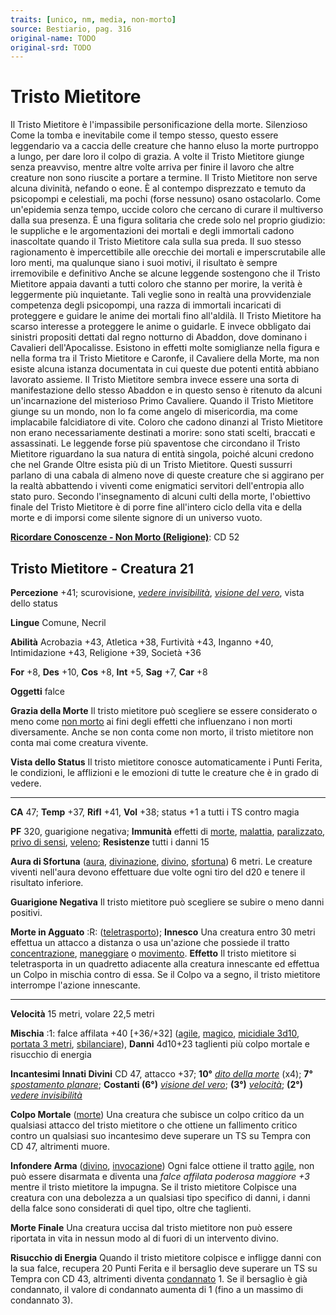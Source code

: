 ```yaml
---
traits: [unico, nm, media, non-morto]
source: Bestiario, pag. 316
original-name: TODO
original-srd: TODO
---
```


# Tristo Mietitore

Il Tristo Mietitore è l'impassibile personificazione della morte. Silenzioso
Come la tomba e inevitabile come il tempo stesso, questo essere leggendario va a
caccia delle creature che hanno eluso la morte purtroppo a lungo, per dare loro
il colpo di grazia. A volte il Tristo Mietitore giunge senza preavviso, mentre
altre volte arriva per finire il lavoro che altre creature non sono riuscite a
portare a termine. Il Tristo Mietitore non serve alcuna divinità, nefando o
eone. È al contempo disprezzato e temuto da psicopompi e celestiali, ma pochi
(forse nessuno) osano ostacolarlo. Come un'epidemia senza tempo, uccide coloro
che cercano di curare il multiverso dalla sua presenza. È una figura solitaria
che crede solo nel proprio giudizio: le suppliche e le argomentazioni dei
mortali e degli immortali cadono inascoltate quando il Tristo Mietitore cala
sulla sua preda. Il suo stesso ragionamento è impercettibile alle orecchie dei
mortali e imperscrutabile alle loro menti, ma qualunque siano i suoi motivi, il
risultato è sempre irremovibile e definitivo Anche se alcune leggende sostengono
che il Tristo Mietitore appaia davanti a tutti coloro che stanno per morire, la
verità è leggermente più inquietante. Tali veglie sono in realtà una
provvidenziale competenza degli psicopompi, una razza di immortali incaricati di
proteggere e guidare le anime dei mortali fino all'aldilà. Il Tristo Mietitore
ha scarso interesse a proteggere le anime o guidarle. E invece obbligato dai
sinistri propositi dettati dal regno notturno di Abaddon, dove dominano i
Cavalieri dell'Apocalisse. Esistono in effetti molte somiglianze nella figura e
nella forma tra il Tristo Mietitore e Caronfe, il Cavaliere della Morte, ma non
esiste alcuna istanza documentata in cui queste due potenti entità abbiano
lavorato assieme. Il Tristo Mietitore sembra invece essere una sorta di
manifestazione dello stesso Abaddon e in questo senso è ritenuto da alcuni
un'incarnazione del misterioso Primo Cavaliere. Quando il Tristo Mietitore
giunge su un mondo, non lo fa come angelo di misericordia, ma come implacabile
falcidiatore di vite. Coloro che cadono dinanzi al Tristo Mietitore non erano
necessariamente destinati a morire: sono stati scelti, braccati e assassinati.
Le leggende forse più spaventose che circondano il Tristo Mietitore riguardano
la sua natura di entità singola, poiché alcuni credono che nel Grande Oltre
esista più di un Tristo Mietitore. Questi sussurri parlano di una cabala di
almeno nove di queste creature che si aggirano per la realtà abbattendo i
viventi come enigmatici servitori dell'entropia allo stato puro. Secondo
l'insegnamento di alcuni culti della morte, l'obiettivo finale del Tristo
Mietitore è di porre fine all'intero ciclo della vita e della morte e di imporsi
come silente signore di un universo vuoto.

**[Ricordare Conoscenze - Non Morto (Religione)](/azioni/abilita/ricordare-conoscenze)**:
CD 52

## Tristo Mietitore - Creatura 21

**Percezione** +41; scurovisione,
_[vedere invisibilità](/incantesimi/vedere-invisibilita)_,
_[visione del vero](/incantesimi/visione-del-vero)_, vista dello status

**Lingue** Comune, Necril

**Abilità** Acrobazia +43, Atletica +38, Furtività +43, Inganno +40,
Intimidazione +43, Religione +39, Società +36

**For** +8, **Des** +10, **Cos** +8, **Int** +5, **Sag** +7, **Car** +8

**Oggetti** falce

**Grazia della Morte** Il tristo mietitore può scegliere se essere considerato o
meno come [non morto](/tratti/non-morto) ai fini degli effetti che influenzano i
non morti diversamente. Anche se non conta come non morto, il tristo mietitore
non conta mai come creatura vivente.

**Vista dello Status** Il tristo mietitore conosce automaticamente i Punti
Ferita, le condizioni, le afflizioni e le emozioni di tutte le creature che è in
grado di vedere.

---

**CA** 47; **Temp** +37, **Rifl** +41, **Vol** +38; status +1 a tutti i TS
contro magia

**PF** 320, guarigione negativa; **Immunità** effetti di [morte](/tratti/morte),
[malattia](/tratti/malattia), [paralizzato](/condizioni/paralizzato),
[privo di sensi](/condizioni/privo-di-sensi), [veleno](/tratti/veleno);
**Resistenze** tutti i danni 15

**Aura di Sfortuna** ([aura](/tratti/aura), [divinazione](/tratti/divinazione),
[divino](/tratti/divino), [sfortuna](/tratti/sfortuna)) 6 metri. Le creature
viventi nell'aura devono effettuare due volte ogni tiro del d20 e tenere il
risultato inferiore.

**Guarigione Negativa** Il tristo mietitore può scegliere se subire o meno danni
positivi.

**Morte in Agguato** :R: ([teletrasporto](/tratti/teletrasporto)); **Innesco**
Una creatura entro 30 metri effettua un attacco a distanza o usa un'azione che
possiede il tratto [concentrazione](/tratti/concentrazione),
[maneggiare](/tratti/maneggiare) o [movimento](/tratti/movimento). **Effetto**
Il tristo mietitore si teletrasporta in un quadretto adiacente alla creatura
innescante ed effettua un Colpo in mischia contro di essa. Se il Colpo va a
segno, il tristo mietitore interrompe l'azione innescante.

---

**Velocità** 15 metri, volare 22,5 metri

**Mischia** :1: falce affilata +40 \[+36/+32] ([agile](/tratti/agile),
[magico](/tratti/magico), [micidiale 3d10](/tratti/micidiale),
[portata 3 metri](/tratti/portata), [sbilanciare](/tratti/sbilanciare)),
**Danni** 4d10+23 taglienti più colpo mortale e risucchio di energia

**Incantesimi Innati Divini** CD 47, attacco +37; **10°**
_[dito della morte](/incantesimi/dito-della-morte)_ (x4); **7°**
_[spostamento planare](/incantesimi/spostamento-planare)_; **Costanti (6°)**
_[visione del vero](/incantesimi/visione-del-vero)_; **(3°)**
_[velocità](/incantesimi/velocita)_; **(2°)**
_[vedere invisibilità](/incantesimi/vedere-invisibilita)_

**Colpo Mortale** ([morte](/tratti/morte)) Una creatura che subisce un colpo
critico da un qualsiasi attacco del tristo mietitore o che ottiene un fallimento
critico contro un qualsiasi suo incantesimo deve superare un TS su Tempra con CD
47, altrimenti muore.

**Infondere Arma** ([divino](/tratti/divino),
[invocazione](/tratti/invocazione)) Ogni falce ottiene il tratto
[agile](/tratti/agile), non può essere disarmata e diventa una _falce affilata
poderosa maggiore +3_ mentre il tristo mietitore la impugna. Se il tristo
mietitore Colpisce una creatura con una debolezza a un qualsiasi tipo specifico
di danni, i danni della falce sono considerati di quel tipo, oltre che
taglienti.

**Morte Finale** Una creatura uccisa dal tristo mietitore non può essere
riportata in vita in nessun modo al di fuori di un intervento divino.

**Risucchio di Energia** Quando il tristo mietitore colpisce e infligge danni
con la sua falce, recupera 20 Punti Ferita e il bersaglio deve superare un TS su
Tempra con CD 43, altrimenti diventa [condannato](/condizioni/condannato) 1. Se
il bersaglio è già condannato, il valore di condannato aumenta di 1 (fino a un
massimo di condannato 3).

